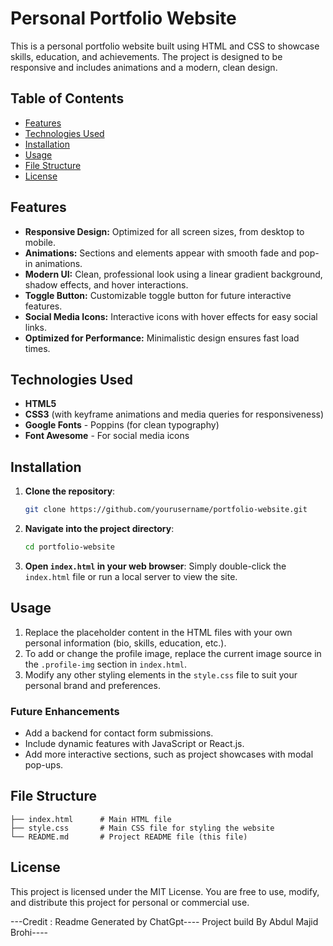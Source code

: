 
# Personal Portfolio Website

This is a personal portfolio website built using HTML and CSS to showcase skills, education, and achievements. The project is designed to be responsive and includes animations and a modern, clean design.

## Table of Contents
- [Features](#features)
- [Technologies Used](#technologies-used)
- [Installation](#installation)
- [Usage](#usage)
- [File Structure](#file-structure)
- [License](#license)

## Features
- **Responsive Design:** Optimized for all screen sizes, from desktop to mobile.
- **Animations:** Sections and elements appear with smooth fade and pop-in animations.
- **Modern UI:** Clean, professional look using a linear gradient background, shadow effects, and hover interactions.
- **Toggle Button:** Customizable toggle button for future interactive features.
- **Social Media Icons:** Interactive icons with hover effects for easy social links.
- **Optimized for Performance:** Minimalistic design ensures fast load times.

## Technologies Used
- **HTML5**
- **CSS3** (with keyframe animations and media queries for responsiveness)
- **Google Fonts** - Poppins (for clean typography)
- **Font Awesome** - For social media icons

## Installation
1. **Clone the repository**:
    ```bash
    git clone https://github.com/yourusername/portfolio-website.git
    ```
2. **Navigate into the project directory**:
    ```bash
    cd portfolio-website
    ```
3. **Open `index.html` in your web browser**:
    Simply double-click the `index.html` file or run a local server to view the site.

## Usage
1. Replace the placeholder content in the HTML files with your own personal information (bio, skills, education, etc.).
2. To add or change the profile image, replace the current image source in the `.profile-img` section in `index.html`.
3. Modify any other styling elements in the `style.css` file to suit your personal brand and preferences.

### Future Enhancements
- Add a backend for contact form submissions.
- Include dynamic features with JavaScript or React.js.
- Add more interactive sections, such as project showcases with modal pop-ups.

## File Structure
```
├── index.html      # Main HTML file
├── style.css       # Main CSS file for styling the website
└── README.md       # Project README file (this file)
```

## License
This project is licensed under the MIT License. You are free to use, modify, and distribute this project for personal or commercial use.

---Credit : Readme Generated by ChatGpt---- Project build By Abdul Majid Brohi----
